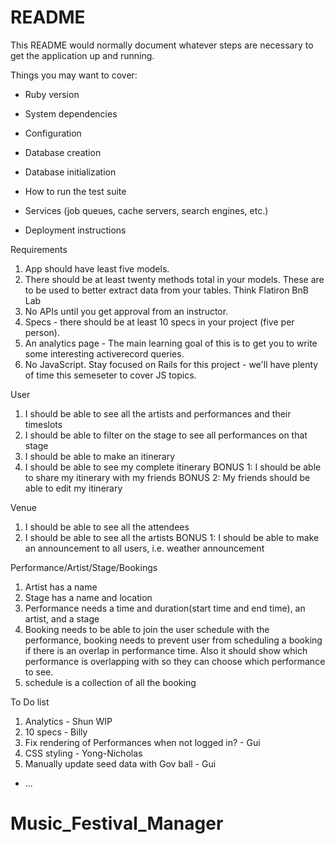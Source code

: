 # README

This README would normally document whatever steps are necessary to get the
application up and running.

Things you may want to cover:

* Ruby version

* System dependencies

* Configuration

* Database creation

* Database initialization

* How to run the test suite

* Services (job queues, cache servers, search engines, etc.)

* Deployment instructions

Requirements
  1. App should have least five models.
  2. There should be at least twenty methods total in your models. These are to be used to better extract data from your tables. Think Flatiron BnB Lab
  3. No APIs until you get approval from an instructor.
  4. Specs - there should be at least 10 specs in your project (five per person).
  5. An analytics page - The main learning goal of this is to get you to write some interesting activerecord queries.
  6. No JavaScript. Stay focused on Rails for this project - we'll have plenty of time this semeseter to cover JS topics.

User
  1. I should be able to see all the artists and performances and their timeslots
  2. I should be able to filter on the stage to see all performances on that stage
  3. I should be able to make an itinerary
  4. I should be able to see my complete itinerary
  BONUS 1: I should be able to share my itinerary with my friends
  BONUS 2: My friends should be able to edit my itinerary

Venue
  1. I should be able to see all the attendees
  3. I should be able to see all the artists
  BONUS 1: I should be able to make an announcement to all users, i.e. weather announcement

Performance/Artist/Stage/Bookings
  1. Artist has a name
  2. Stage has a name and location
  3. Performance needs a time and duration(start time and end time), an artist, and a stage
  4. Booking needs to be able to join the user schedule with the performance, booking needs to prevent user from scheduling a booking if there is an overlap in performance time. Also it should show which performance is overlapping with so they can choose which performance to see.
  5. schedule is a collection of all the booking

To Do list
1. Analytics - Shun WIP
2. 10 specs - Billy
3. Fix rendering of Performances when not logged in? - Gui
4. CSS styling - Yong-Nicholas
5. Manually update seed data with Gov ball - Gui



* ...
# Music_Festival_Manager

